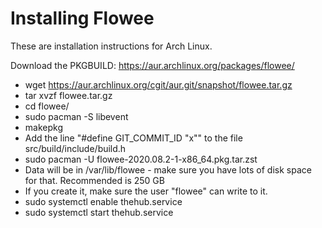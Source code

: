 Installing Flowee
=================

These are installation instructions for Arch Linux.

Download the PKGBUILD: https://aur.archlinux.org/packages/flowee/

- wget https://aur.archlinux.org/cgit/aur.git/snapshot/flowee.tar.gz
- tar xvzf flowee.tar.gz
- cd flowee/
- sudo pacman -S libevent
- makepkg
- Add the line "#define GIT_COMMIT_ID "x"" to the file src/build/include/build.h
- sudo pacman -U flowee-2020.08.2-1-x86_64.pkg.tar.zst
- Data will be in /var/lib/flowee - make sure you have lots of disk space for that. Recommended is 250 GB
- If you create it, make sure the user "flowee" can write to it.
- sudo systemctl enable thehub.service
- sudo systemctl start thehub.service

